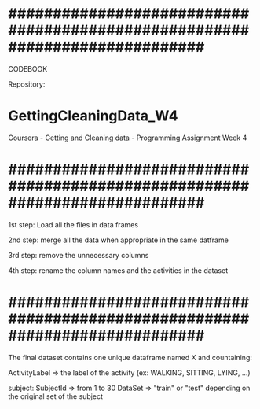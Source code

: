 # ############################################################################ #
CODEBOOK

Repository:
# GettingCleaningData_W4
Coursera - Getting and Cleaning data - Programming Assignment Week 4
# ############################################################################ #

1st step: Load all the files in data frames

2nd step: merge all the data when appropriate in the same datframe

3rd step: remove the unnecessary columns

4th step: rename the column names and the activities in the dataset

# ############################################################################ #

The final dataset contains one unique dataframe named X and countaining:

ActivityLabel => the label of the activity (ex: WALKING, SITTING, LYING, ...)
     
subject:
     SubjectId => from 1 to 30
     DataSet => "train" or "test" depending on the original set of the subject
     

